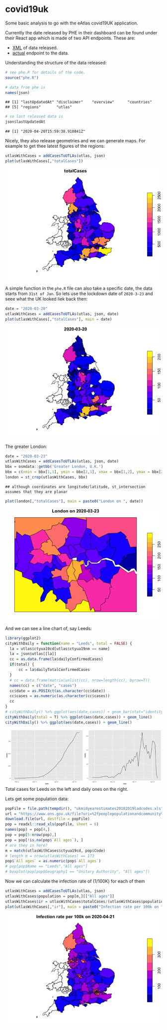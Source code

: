 


# covid19uk

Some basic analysis to go with the eAtlas covid19UK application.

Currently the date released by PHE in their dashboard can be found under
their React app which is made of two API endpoints. These are:

  - [XML](https://publicdashacc.blob.core.windows.net/publicdata?restype=container&comp=list)
    of data released.
  - [actual](https://c19pub.azureedge.net/) endpoint to the data.

Understanding the structure of the data released:

``` r
# see phe.R for details of the code.
source("phe.R")
```

``` r
# data from phe is
names(json)
```

    ## [1] "lastUpdatedAt" "disclaimer"    "overview"      "countries"    
    ## [5] "regions"       "utlas"

``` r
# so last released data is
json$lastUpdatedAt
```

    ## [1] "2020-04-20T15:59:38.910841Z"

Nicely, they also release geometries and we can generate maps. For
example to get thee latest figures of the regions:

``` r
utlasWithCases = addCasesToUTLAs(utlas, json)
plot(utlasWithCases[,"totalCases"])
```

![](README_files/figure-gfm/unnamed-chunk-3-1.png)<!-- -->

A simple function in the `phe.R` file can also take a specific date, the
data starts from `31st of Jan`. So lets use the lockdown date of
`2020-3-23` and seee what the UK looked liek back then:

``` r
date = "2020-03-20"
utlasWithCases = addCasesToUTLAs(utlas, json, date)
plot(utlasWithCases[,"totalCases"], main = date)
```

![](README_files/figure-gfm/unnamed-chunk-4-1.png)<!-- -->

The greater London:

``` r
date = "2020-03-23"
utlasWithCases = addCasesToUTLAs(utlas, json, date)
bbx = osmdata::getbb('Greater London, U.K.') 
bbx = c(xmin = bbx[1,1], ymin = bbx[2,1], xmax = bbx[1,2], ymax = bbx[2,2])
london = st_crop(utlasWithCases, bbx)
```

    ## although coordinates are longitude/latitude, st_intersection assumes that they are planar

``` r
plot(london[,"totalCases"], main = paste0("London on ", date))
```

![](README_files/figure-gfm/unnamed-chunk-5-1.png)<!-- -->

And we can see a line chart of, say Leeds:

``` r
library(ggplot2)
cityWithDaily = function(name = "Leeds", total = FALSE) {
  la = utlas$ctyua19cd[utlas$ctyua19nm == name]
  la = json$utlas[[la]]
  cc = as.data.frame(la$dailyConfirmedCases)
  if(total) {
      cc = la$dailyTotalConfirmedCases
  }
  # cc = data.frame(matrix(unlist(cc), nrow=length(cc), byrow=T))
  names(cc) = c("date", "cases")
  cc$date = as.POSIXct(as.character(cc$date))
  cc$cases = as.numeric(as.character(cc$cases))
  cc
}
# cityWithDaily() %>% ggplot(aes(date,cases)) + geom_bar(stat="identity")
cityWithDaily(total = T) %>% ggplot(aes(date,cases)) + geom_line()
cityWithDaily() %>% ggplot(aes(date,cases)) + geom_line()
```

<img src="README_files/figure-gfm/leeds-1.png" width="50%" /><img src="README_files/figure-gfm/leeds-2.png" width="50%" />
Total cases for Leeds on the left and daily ones on the right.

Lets get some population data:

``` r
popFile = file.path(tempdir(), "ukmidyearestimates20182019ladcodes.xls")
url = "https://www.ons.gov.uk/file?uri=%2fpeoplepopulationandcommunity%2fpopulationandmigration%2fpopulationestimates%2fdatasets%2fpopulationestimatesforukenglandandwalesscotlandandnorthernireland%2fmid20182019laboundaries/ukmidyearestimates20182019ladcodes.xls"
download.file(url, destfile = popFile)
pop = readxl::read_xls(popFile, sheet = 6)
names(pop) = pop[4,]
pop = pop[5:nrow(pop),]
pop = pop[!is.na(pop$`All ages`), ]
# are they in here?
m = match(utlasWithCases$ctyua19cd, pop$Code)
# length m = nrow(utlasWithCases) == 173
pop$`All ages` = as.numeric(pop$`All ages`)
# pop[pop$Name == "Leeds","All ages"]
# boxplot(pop[pop$Geography1 == "Unitary Authority", "All ages"])
```

Now we can calculate the infection rate of (1/100K) for each of them

``` r
utlasWithCases = addCasesToUTLAs(utlas, json)
utlasWithCases$population = pop[m,][["All ages"]]
utlasWithCases$ir = utlasWithCases$totalCases/(utlasWithCases$population/1e5)
plot(utlasWithCases[,"ir"], main = paste0("Infection rate per 100k on ", Sys.Date()))
```

![](README_files/figure-gfm/unnamed-chunk-7-1.png)<!-- -->
